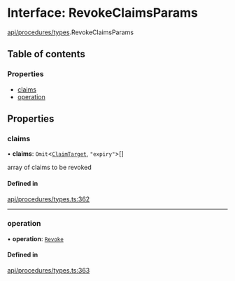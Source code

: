# Interface: RevokeClaimsParams

[api/procedures/types](../wiki/api.procedures.types).RevokeClaimsParams

## Table of contents

### Properties

- [claims](../wiki/api.procedures.types.RevokeClaimsParams#claims)
- [operation](../wiki/api.procedures.types.RevokeClaimsParams#operation)

## Properties

### claims

• **claims**: `Omit`<[`ClaimTarget`](../wiki/types.ClaimTarget), ``"expiry"``\>[]

array of claims to be revoked

#### Defined in

[api/procedures/types.ts:362](https://github.com/PolymeshAssociation/polymesh-sdk/blob/31fdce23/src/api/procedures/types.ts#L362)

___

### operation

• **operation**: [`Revoke`](../wiki/api.procedures.types.ClaimOperation#revoke)

#### Defined in

[api/procedures/types.ts:363](https://github.com/PolymeshAssociation/polymesh-sdk/blob/31fdce23/src/api/procedures/types.ts#L363)
